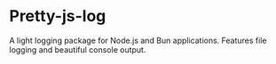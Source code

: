 # Pretty-js-log

A light logging package for Node.js and Bun applications. Features file logging and beautiful console output.
